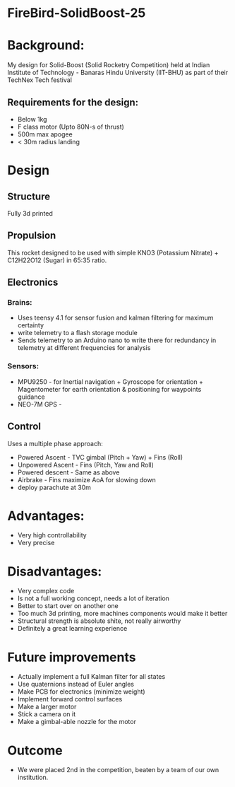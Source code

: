 # FireBird-SolidBoost-25
# Background:
My design for Solid-Boost (Solid Rocketry Competition) held at Indian Institute of Technology - Banaras Hindu University (IIT-BHU) as part of their TechNex Tech festival

## Requirements for the design:
* Below 1kg
* F class motor (Upto 80N-s of thrust)
* 500m max apogee
* < 30m radius landing
# Design
## Structure
Fully 3d printed

## Propulsion
This rocket  designed to be used with simple KNO3 (Potassium Nitrate) + C12H22O12 (Sugar) in 65:35 ratio.

## Electronics
### Brains:
* Uses teensy 4.1 for sensor fusion and kalman filtering for maximum certainty
* write telemetry to a flash storage module
* Sends telemetry to an Arduino nano to write there for redundancy in telemetry at different frequencies for analysis

### Sensors:
* MPU9250 - for Inertial navigation + Gyroscope for orientation + Magentometer for earth orientation & positioning for waypoints guidance
* NEO-7M GPS - 

## Control
Uses a multiple phase approach:
* Powered Ascent - TVC gimbal (Pitch + Yaw) + Fins (Roll)
* Unpowered Ascent - Fins (Pitch, Yaw and Roll)
* Powered descent - Same as above
* Airbrake - Fins maximize AoA for slowing down
* deploy parachute at 30m

# Advantages:
* Very high controllability
* Very precise

# Disadvantages:
* Very complex code
* Is not a full working concept, needs a lot of iteration
* Better to start over on another one
* Too much 3d printing, more machines components would make it better
* Structural strength is absolute shite, not really airworthy
* Definitely a great learning experience


# Future improvements
* Actually implement a full Kalman filter for all states
* Use quaternions instead of Euler angles
* Make PCB for electronics (minimize weight)
* Implement forward control surfaces
* Make a larger motor
* Stick a camera on it
* Make a gimbal-able nozzle for the motor

# Outcome
* We were placed 2nd in the competition, beaten by a team of our own institution.
